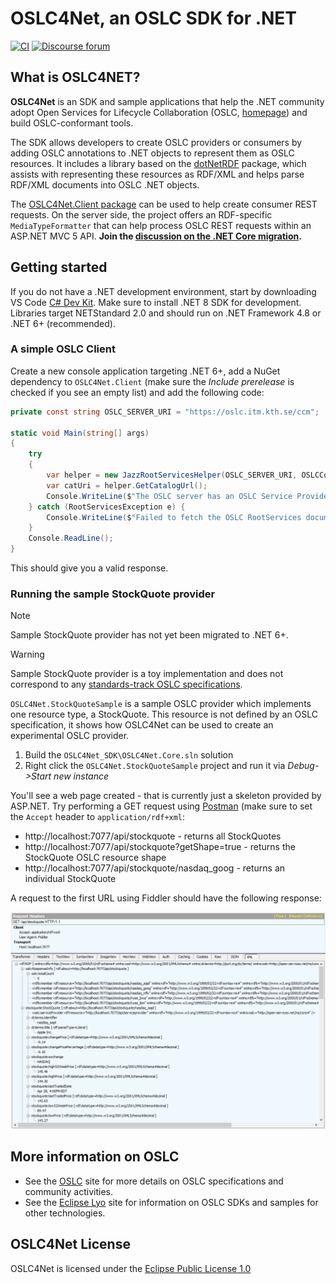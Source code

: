 # OSLC4Net, an OSLC SDK for .NET

[![CI](https://github.com/OSLC/oslc4net/workflows/CI/badge.svg)](https://github.com/OSLC/oslc4net/actions?query=workflow%3ACI)
[![Discourse forum](https://img.shields.io/discourse/users?color=28bd84&server=https%3A%2F%2Fforum.open-services.net%2F)](https://forum.open-services.net/c/sdks/oslc4net/10)

## What is OSLC4NET?

**OSLC4Net** is an SDK and sample applications that help the .NET community adopt Open Services for Lifecycle Collaboration (OSLC, [homepage](http://open-services.net)) and build OSLC-conformant tools.

The SDK allows developers to create OSLC providers or consumers by adding OSLC annotations to .NET objects to represent them as OSLC resources. It includes a library based on the [dotNetRDF](https://dotnetrdf.org/) package, which assists with representing these resources as RDF/XML and helps parse RDF/XML documents into OSLC .NET objects.

The [OSLC4Net.Client package](https://www.nuget.org/packages/OSLC4Net.Client/) can be used to help create consumer REST requests. On the server side, the project offers an RDF-specific `MediaTypeFormatter` that can help process OSLC REST requests within an ASP.NET MVC 5 API. **Join the [discussion on the .NET Core migration](https://github.com/OSLC/oslc4net/issues/25).**

## Getting started

If you do not have a .NET development environment, start by downloading VS Code [C# Dev Kit](https://marketplace.visualstudio.com/items?itemName=ms-dotnettools.csdevkit). Make sure to install .NET 8 SDK for development. Libraries target NETStandard 2.0 and should run on .NET Framework 4.8 or .NET 6+ (recommended).

### A simple OSLC Client

Create a new console application targeting .NET 6+, add a NuGet dependency to `OSLC4Net.Client` (make sure the *Include prerelease* is checked if you see an empty list) and add the following code:

```csharp
private const string OSLC_SERVER_URI = "https://oslc.itm.kth.se/ccm";

static void Main(string[] args)
{
    try
    {
        var helper = new JazzRootServicesHelper(OSLC_SERVER_URI, OSLCConstants.OSLC_CM_V2);
        var catUri = helper.GetCatalogUrl();
        Console.WriteLine($"The OSLC server has an OSLC Service Provider Catalog at the following URI:\n    {catUri}");
    } catch (RootServicesException e) {
        Console.WriteLine($"Failed to fetch the OSLC RootServices document from:\n    {OSLC_SERVER_URI}/rootservices");
    }
    Console.ReadLine();
}
```

This should give you a valid response.

### Running the sample StockQuote provider

> [!NOTE]
> Sample StockQuote provider has not yet been migrated to .NET 6+.

> [!WARNING]
> Sample StockQuote provider is a toy implementation and does not correspond to any [standards-track OSLC specifications](https://open-services.net/specifications/).

`OSLC4Net.StockQuoteSample` is a sample OSLC provider which implements one resource type, a StockQuote. This resource is not defined by an OSLC specification, it shows how OSLC4Net can be used to create an experimental OSLC provider.

1. Build the `OSLC4Net_SDK\OSLC4Net.Core.sln` solution
1. Right click the `OSLC4Net.StockQuoteSample` project and run it via _Debug->Start new instance_

You'll see a web page created - that is currently just a skeleton provided by ASP.NET. Try performing a GET request using [Postman](https://www.postman.com/) (make sure to set the `Accept` header to `application/rdf+xml`:

* http://localhost:7077/api/stockquote - returns all StockQuotes
* http://localhost:7077/api/stockquote?getShape=true - returns the StockQuote OSLC resource shape
* http://localhost:7077/api/stockquote/nasdaq_goog - returns an individual StockQuote

A request to the first URL using Fiddler should have the following response:

![](https://raw.githubusercontent.com/OSLC/oslc4net/master/doc/stockquote.png)

## More information on OSLC

*   See the [OSLC](http://open-services.net/) site for more details on OSLC specifications and community activities.
*   See the [Eclipse Lyo](http://eclipse.org/lyo) site for information on OSLC SDKs and samples for other technologies.

## OSLC4Net License

OSLC4Net is licensed under the [Eclipse Public License 1.0](LICENSE)
